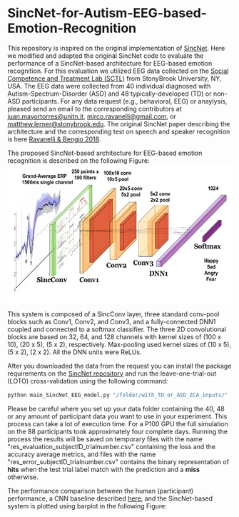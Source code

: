 # SincNet-for-Autism-EEG-based-Emotion-Recognition

This repository is inspired on the original implementation of [SincNet](https://github.com/mravanelli/SincNet). Here we modified and adapted the original SincNet code to evaluate the performance of a SincNet-based architecture for EEG-based emotion recognition. For this evaluation we utilized EEG data collected on the [Social Competence and Treatment Lab (SCTL)](https://www.lernerlab.com/) from StonyBrook University, NY, USA. The EEG data were collected from 40 individual diagnosed with Autism-Spectrum-Disorder (ASD) and 48 typically-developed (TD) or non-ASD participants. For any data request (e.g., behavioral, EEG) or anaylysis, pleased send an email to the corresponding contributors at juan.mayortorres@unitn.it, mirco.ravanelli@gmail.com, or matthew.lerner@stonybrook.edu. The original SincNet paper describing the architecture and the corresponding test on speech and speaker recognition is here [Ravanelli & Bengio 2018](https://arxiv.org/abs/1812.05920).

The proposed SincNet-based architecture for EEG-based emotion recognition is described on the following Figure:
<img src="https://github.com/meiyor/SincNet-for-Autism-EEG-based-Emotion-Recognition/blob/main/pipeline_sincnet_alone.jpg" width="900" height="310">

This system is composed of a SincConv layer, three standard conv-pool blocks such as Conv1, Conv2, and Conv3, and a fully-connected DNN1 coupled and connected to a softmax classifier. The three 2D convolutional blocks are based on 32, 64, and 128 channels with kernel sizes of (100 x 10), (20 x 5), (5 x 2), respectively. Max-pooling used kernel sizes of (10 x 5), (5 x 2), (2 x 2). All the DNN units were ReLUs.

After you downloaded the data from the request you can install the package requirements on the  [SincNet repository](https://github.com/mravanelli/SincNet) and run the leave-one-trial-out (LOTO) cross-validation using the following command: 
```python
python main_SincNet_EEG_model.py "/folder/with_TD_or_ASD_ZCA_inputs/"
```
Please be careful where you set up your data folder containing the 40, 48 or any amount of participant data you want to use in your experiment. This process can take a lot of execution time. For a P100 GPU the full simulation on the 88 participants took approximately four complete days. Running the process the results will be saved on temporary files with the name "res_evaluation_subjectID_trialnumber.csv" containing the loss and the accuracy average metrics, and files with the name "res_error_subjectID_trialnumber.csv" contains the binary representation of **hits** when the test trial label match with the prediction and a **miss** otherwise.

The performance comparison between the human (participant) performance, a CNN baseline described [here](https://github.com/meiyor/Deep-Learning-Emotion-Decoding-using-EEG-data-from-Autism-individuals), and the SincNet-based system is plotted using barplot in the following Figure:
